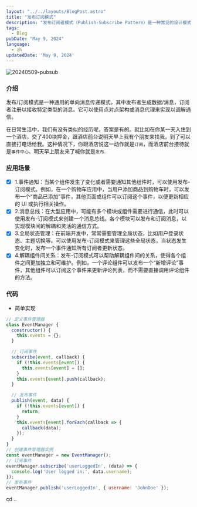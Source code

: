 ```yaml
---
layout: "../../layouts/BlogPost.astro"
title: "发布订阅模式"
description: "发布订阅者模式（Publish-Subscribe Pattern）是一种常见的设计模式"
tags:
  - Blog
pubDate: "May 9, 2024"
language: 
  - zh
updatedDate: 'May 9, 2024'
---
```


![20240509-pubsub](/pubsub/20240509-pubsub.png)
### 介绍
<p>发布/订阅模式是一种通用的单向消息传递模式，其中发布者生成数据/消息，订阅者注册以接收特定类型的消息。它可以使用点对点架构或消息代理来实现以调解通信。</p>

在日常生活中，我们有没有类似的经历呢，答案是有的。就比如在你某一天入住到一个酒店，交了400块押金，跟酒店前台说明天早上我有个朋友来找我，到了可以直接打电话给我。这种情况下，你跟酒店说这一动作就是`订阅`，而酒店前台接待就是`事件中心`、明天早上朋友来了喊你就是`发布`.

### 应用场景 

- [x] 1.事件通知：当某个组件发生了变化或者需要通知其他组件时，可以使用发布-订阅模式。例如，在一个购物车应用中，当用户添加商品到购物车时，可以发布一个“商品已添加”事件，其他页面或组件可以订阅这个事件，以便更新相应的 UI 或执行相关操作。
- [x] 2.消息总线：在大型应用中，可能有多个模块或组件需要进行通信，此时可以使用发布-订阅模式来创建一个消息总线。各个模块可以发布和订阅消息，以实现模块间的解耦和灵活的通信方式。
- [x] 3.全局状态管理：在前端开发中，常常需要管理全局状态，比如用户登录状态、主题切换等。可以使用发布-订阅模式来管理这些全局状态，当状态发生变化时，发布一个事件通知所有订阅者更新状态。
- [x] 4.解耦组件间关系：发布-订阅模式可以帮助解耦组件间的关系，使得各个组件之间更加独立和可维护。例如，一个评论组件可以发布一个“新增评论”事件，其他组件可以订阅这个事件来更新评论列表，而不需要直接调用评论组件的方法。
### 代码
- 简单实现
```js
// 定义事件管理器
class EventManager {
  constructor() {
    this.events = {};
  }

  // 订阅事件
  subscribe(event, callback) {
    if (!this.events[event]) {
      this.events[event] = [];
    }
    this.events[event].push(callback);
  }

  // 发布事件
  publish(event, data) {
    if (!this.events[event]) {
      return;
    }
    this.events[event].forEach(callback => {
      callback(data);
    });
  }
}
// 创建事件管理器实例
const eventManager = new EventManager();
// 订阅事件
eventManager.subscribe('userLoggedIn', (data) => {
  console.log('User logged in:', data.username);
});
// 发布事件
eventManager.publish('userLoggedIn', { username: 'JohnDoe' });
```
cd ..
